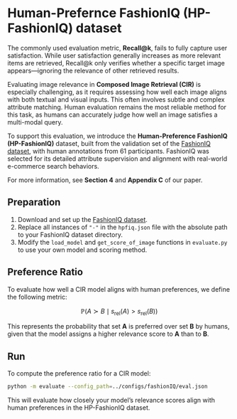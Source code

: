# Human-Prefernce FashionIQ (HP-FashionIQ) dataset

The commonly used evaluation metric, **Recall@k**, fails to fully capture user satisfaction. While user satisfaction generally increases as more relevant items are retrieved, Recall@k only verifies whether a specific target image appears—ignoring the relevance of other retrieved results.

Evaluating image relevance in **Composed Image Retrieval (CIR)** is especially challenging, as it requires assessing how well each image aligns with both textual and visual inputs. This often involves subtle and complex attribute matching. Human evaluation remains the most reliable method for this task, as humans can accurately judge how well an image satisfies a multi-modal query.

To support this evaluation, we introduce the **Human-Preference FashionIQ (HP-FashionIQ)** dataset, built from the validation set of the [FashionIQ dataset](https://github.com/XiaoxiaoGuo/fashion-iq), with human annotations from 61 participants. FashionIQ was selected for its detailed attribute supervision and alignment with real-world e-commerce search behaviors.

For more information, see **Section 4** and **Appendix C** of our paper.

## Preparation

1. Download and set up the [FashionIQ dataset](https://github.com/XiaoxiaoGuo/fashion-iq).
2. Replace all instances of `"-"` in the `hpfiq.json` file with the absolute path to your FashionIQ dataset directory.
3. Modify the `load_model` and `get_score_of_image` functions in `evaluate.py` to use your own model and scoring method.

## Preference Ratio

To evaluate how well a CIR model aligns with human preferences, we define the following metric:

$$\mathbb{P}(A \succ B \mid s_{\text{rel}}(A) > s_{\text{rel}}(B))$$

This represents the probability that set **A** is preferred over set **B** by humans, given that the model assigns a higher relevance score to **A** than to **B**.


## Run

To compute the preference ratio for a CIR model:

```bash
python -m evaluate --config_path=../configs/fashionIQ/eval.json
```

This will evaluate how closely your model’s relevance scores align with human preferences in the HP-FashionIQ dataset.